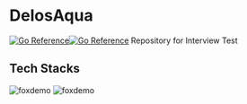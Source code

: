 # DelosAqua
[![Go Reference](https://pkg.go.dev/badge/golang.org/x/image.svg)](https://pkg.go.dev/golang.org/x/image)[![Go Reference](https://pkg.go.dev/badge/golang.org/x/image.svg)](https://pkg.go.dev/golang.org/x/image)
Repository for Interview Test

## Tech Stacks
![foxdemo](https://github.com/foxdemo/foxdemo.github.io/blob/master/assets/images/avatar.png)
![foxdemo](https://github.com/foxdemo/foxdemo.github.io/blob/master/assets/images/avatar.png)

